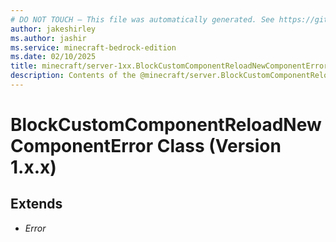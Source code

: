 ```yaml
---
# DO NOT TOUCH — This file was automatically generated. See https://github.com/mojang/minecraftapidocsgenerator to modify descriptions, examples, etc.
author: jakeshirley
ms.author: jashir
ms.service: minecraft-bedrock-edition
ms.date: 02/10/2025
title: minecraft/server-1xx.BlockCustomComponentReloadNewComponentError Class
description: Contents of the @minecraft/server.BlockCustomComponentReloadNewComponentError class (Version 1.x.x).
---
```

# BlockCustomComponentReloadNewComponentError Class (Version 1.x.x)

## Extends
- *Error*
